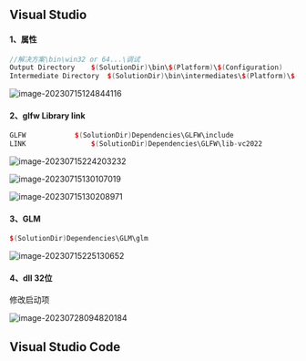 ## Visual Studio	

#### 1、属性

```CPP
//解决方案\bin\win32 or 64...\调试
Output Directory	$(SolutionDir)\bin\$(Platform)\$(Configuration)
Intermediate Directory	$(SolutionDir)\bin\intermediates\$(Platform)\$(Configuration)
```

![image-20230715124844116](E:/dev/Typora-Note/Another/IDE%20Setting.assets/image-20230715124844116.png)

#### 2、glfw Library link

```C++
GLFW			$(SolutionDir)Dependencies\GLFW\include
LINK    			$(SolutionDir)Dependencies\GLFW\lib-vc2022
```

![image-20230715224203232](E:/dev/Typora-Note/Another/IDE%20Setting.assets/image-20230715224203232.png)

![image-20230715130107019](E:/dev/Typora-Note/Another/IDE%20Setting.assets/image-20230715130107019.png)

![image-20230715130208971](E:/dev/Typora-Note/Another/IDE%20Setting.assets/image-20230715130208971.png)

#### 3、GLM

```C++
$(SolutionDir)Dependencies\GLM\glm
```

![image-20230715225130652](E:/dev/Typora-Note/Another/IDE%20Setting.assets/image-20230715225130652.png)

#### 4、dll 32位

修改启动项

![image-20230728094820184](E:/dev/Typora-Note/Another/IDE%20Setting.assets/image-20230728094820184.png)





## Visual Studio Code